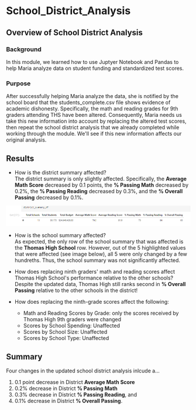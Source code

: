 # School_District_Analysis

## Overview of School District Analysis

### Background
In this module, we learned how to use Juptyer Notebook and Pandas to help Maria analyze data on student funding and standardized test scores. 

### Purpose
After successfully helping Maria analyze the data, she is notified by the school board that the students_complete.csv file shows evidence of academic dishonesty. Specifically, the math and reading grades for 9th graders attending THS have been altered. Consequently, Maria needs us take this new information into account by replacing the altered test scores, then repeat the school district analysis that we already completed while working through the module. We'll see if this new information affects our original analysis. 

## Results

- How is the district summary affected? \
The district summary is only slightly affected. Specifically, the **Average Math Score** decreased by 0.1 points, the **% Passing Math** decreased by 0.2%, the **% Passing Reading** decreased by 0.3%, and the **% Overall Passing** decreased by 0.1%.

![alt text](Resources/Images/01_District_Summary/new_district_sum.PNG)

- How is the school summary affected? \
As expected, the only row of the school summary that was affected is the **Thomas High School** row. However, out of the 5 highlighted values that were affected (see image below), all 5 were only changed by a few hundreths. Thus, the school summary was not significantly affected. 

- How does replacing ninth graders' math and reading scores affect Thomas High School's performance relative to the other schools? \
Despite the updated data, Thomas High still ranks second in **% Overall Passing** relative to the other schools in the district!

- How does replacing the ninth-grade scores affect the following:
    - Math and Reading Scores by Grade: only the scores received by Thomas High 9th graders were changed
    - Scores by School Spending: Unaffected
    - Scores by School Size: Unaffected
    - Scores by School Type: Unaffected


## Summary
Four changes in the updated school district analysis inlcude a...
1. 0.1 point decrease in District **Average Math Score**
2. 0.2% decrease in District **% Passing Math**
3. 0.3% decrease in District **% Passing Reading**, and
4. 0.1% decrease in District **% Overall Passing**.
